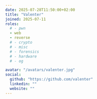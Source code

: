 ```yaml
---
date: 2025-07-28T11:50:00+02:00
title: "Valenter"
joined: 2025-07-11
roles:
  # - pwn
  - web
  - reverse
  # - crypto
  # - misc
  # - forensics
  # - hardware
  # - og

avatar: "/avatars/valenter.jpg"
social:
  github: "https://github.com/valenter"
  linkedin: ""
  website: ""
---
```


